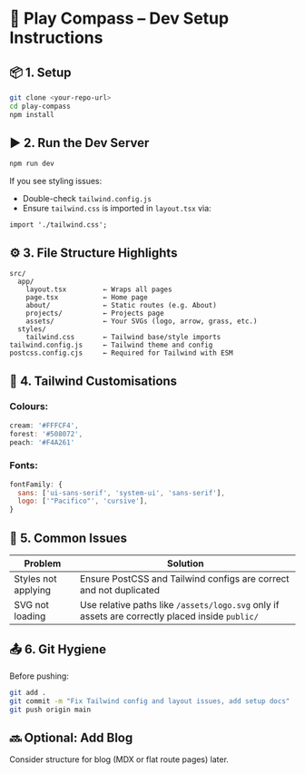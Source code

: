 # 🧭 Play Compass – Dev Setup Instructions

## 📦 1. Setup

```bash
git clone <your-repo-url>
cd play-compass
npm install
```

## ▶️ 2. Run the Dev Server

```bash
npm run dev
```

If you see styling issues:

* Double-check `tailwind.config.js`
* Ensure `tailwind.css` is imported in `layout.tsx` via:

```tsx
import './tailwind.css';
```

## ⚙️ 3. File Structure Highlights

```
src/
  app/
    layout.tsx         ← Wraps all pages
    page.tsx           ← Home page
    about/             ← Static routes (e.g. About)
    projects/          ← Projects page
    assets/            ← Your SVGs (logo, arrow, grass, etc.)
  styles/
    tailwind.css       ← Tailwind base/style imports
tailwind.config.js     ← Tailwind theme and config
postcss.config.cjs     ← Required for Tailwind with ESM
```

## 🎨 4. Tailwind Customisations

### Colours:

```js
cream: '#FFFCF4',
forest: '#508072',
peach: '#F4A261'
```

### Fonts:

```js
fontFamily: {
  sans: ['ui-sans-serif', 'system-ui', 'sans-serif'],
  logo: ['"Pacifico"', 'cursive'],
}
```

## 🚻 5. Common Issues

| Problem             | Solution                                                                                        |
| ------------------- | ----------------------------------------------------------------------------------------------- |
| Styles not applying | Ensure PostCSS and Tailwind configs are correct and not duplicated                              |
| SVG not loading     | Use relative paths like `/assets/logo.svg` only if assets are correctly placed inside `public/` |

## 📤 6. Git Hygiene

Before pushing:

```bash
git add .
git commit -m "Fix Tailwind config and layout issues, add setup docs"
git push origin main
```

## 🔜 Optional: Add Blog

Consider structure for blog (MDX or flat route pages) later.
